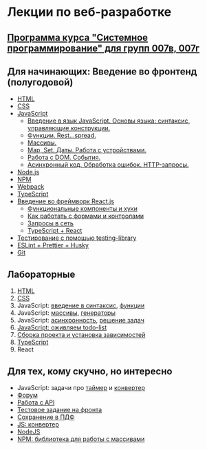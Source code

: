 # Лекции по веб-разработке

## [Программа курса "Системное программирование" для групп 007в, 007г](program-2023.md)

## Для начинающих: Введение во фронтенд (полугодовой)
* [HTML](https://dmitryweiner.github.io/web-lectures/Basic%20-%20HTML.html)
* [CSS](https://dmitryweiner.github.io/web-lectures/Basic%20-%20CSS.html)
* [JavaScript](https://dmitryweiner.github.io/web-lectures/Basic%20-%20JS.html)
  * [Введение в язык JavaScript. Основы языка: синтаксис, управляющие конструкции.](https://dmitryweiner.github.io/web-lectures/JS_part1.html)
  * [Функции. Rest...spread.](https://dmitryweiner.github.io/web-lectures/JS_part2.html)
  * [Массивы.](https://dmitryweiner.github.io/web-lectures/JS_part3.html)
  * [Map, Set. Даты. Работа с устройствами.](https://dmitryweiner.github.io/web-lectures/JS_part6.html)
  * [Работа с DOM. События.](https://dmitryweiner.github.io/web-lectures/JS_part4.html)
  * [Асинхронный код. Обработка ошибок. HTTP-запросы.](https://dmitryweiner.github.io/web-lectures/JS_part5.html)
* [Node.js](https://dmitryweiner.github.io/web-lectures/Basic%20-%20Nodejs.html)
* [NPM](https://dmitryweiner.github.io/web-lectures/Basic%20-%20NPM.html)
* [Webpack](https://dmitryweiner.github.io/web-lectures/Basic%20-%20Webpack.html#/)
* [TypeScript](https://dmitryweiner.github.io/web-lectures/Basic%20-%20TypeScript.html)
* [Введение во фреймворк React.js](https://dmitryweiner.github.io/web-lectures/React%20-%20Basic.html#/)
  * [Функциональные компоненты и хуки](https://dmitryweiner.github.io/web-lectures/React%20-%20Hooks.html#/)
  * [Как работать с формами и контролами](https://dmitryweiner.github.io/web-lectures/React%20-%20Form%20controls.html#/)
  * [Запросы в сеть](https://dmitryweiner.github.io/web-lectures/React%20-%20Fetch.html#/)
  * [TypeScript + React](https://dmitryweiner.github.io/web-lectures/React%20-%20TypeScript%20with%20React.html#/)
* [Тестирование с помощью testing-library](https://dmitryweiner.github.io/web-lectures/React%20-%20Testing%20components.html#/)
* [ESLint + Prettier + Husky](https://dmitryweiner.github.io/web-lectures/EslintPrettierHusky.html)
* [Git](https://dmitryweiner.github.io/web-lectures/Basic%20-%20Git.html)


## Лабораторные

1. [HTML](src/lab_html.md)
2. [CSS](src/lab_css.md)
3. JavaScript: [введение в синтаксис](src/lab_js_about.md), [функции](src/lab_js_func.md)
4. JavaScript: [массивы](src/lab_js_arr.md), [генераторы](src/lab_js_maths.md)
5. JavaScript: [асинхронность](src/lab_js_async.md), [решение задач](src/lab_js.md)
6. [JavaScript: оживляем todo-list](src/lab_js_todo_list.md)
7. [Сборка проекта и установка зависимостей](src/lab_webpack.md)
8. [TypeScript](src/lab_ts.md)
9. React


## Для тех, кому скучно, но интересно

* JavaScript: задачи про [таймер](src/lab_timer.md) и [конвертер](src/lab_convert.md)
* [Форум](https://github.com/dmitryweiner/web-lectures/blob/main/laba.md)
* [Работа с API](src/api.md)
* [Тестовое задание на фронта](src/test.md)
* [Сохранение в ПДФ](src/pdf.md)
* [JS: конвертер](src/lab_convert.md)
* [NodeJS](src/lab_nodejs.md)
* [NPM: библиотека для работы с массивами](src/lab_npm.md)
